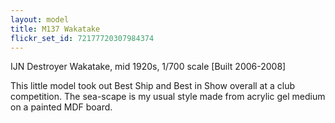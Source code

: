 ```yaml
---
layout: model
title: M137 Wakatake
flickr_set_id: 72177720307984374
---
```


IJN Destroyer Wakatake, mid 1920s, 1/700 scale  [Built 2006-2008]

This little model took out Best Ship and Best in Show overall at a club competition. The sea-scape is my usual style made from acrylic gel medium on a painted MDF board.


